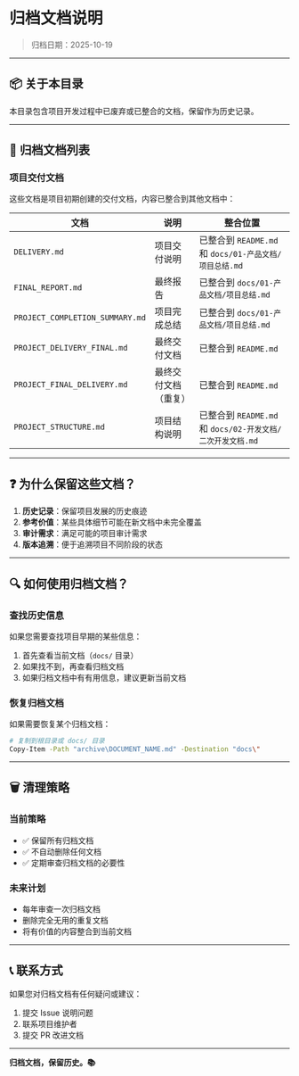 # 归档文档说明

> 归档日期：2025-10-19

---

## 📦 关于本目录

本目录包含项目开发过程中已废弃或已整合的文档，保留作为历史记录。

---

## 📁 归档文档列表

### 项目交付文档

这些文档是项目初期创建的交付文档，内容已整合到其他文档中：

| 文档 | 说明 | 整合位置 |
|------|------|---------|
| `DELIVERY.md` | 项目交付说明 | 已整合到 `README.md` 和 `docs/01-产品文档/项目总结.md` |
| `FINAL_REPORT.md` | 最终报告 | 已整合到 `docs/01-产品文档/项目总结.md` |
| `PROJECT_COMPLETION_SUMMARY.md` | 项目完成总结 | 已整合到 `docs/01-产品文档/项目总结.md` |
| `PROJECT_DELIVERY_FINAL.md` | 最终交付文档 | 已整合到 `README.md` |
| `PROJECT_FINAL_DELIVERY.md` | 最终交付文档（重复） | 已整合到 `README.md` |
| `PROJECT_STRUCTURE.md` | 项目结构说明 | 已整合到 `README.md` 和 `docs/02-开发文档/二次开发文档.md` |

---

## ❓ 为什么保留这些文档？

1. **历史记录**：保留项目发展的历史痕迹
2. **参考价值**：某些具体细节可能在新文档中未完全覆盖
3. **审计需求**：满足可能的项目审计需求
4. **版本追溯**：便于追溯项目不同阶段的状态

---

## 🔍 如何使用归档文档？

### 查找历史信息

如果您需要查找项目早期的某些信息：

1. 首先查看当前文档（`docs/` 目录）
2. 如果找不到，再查看归档文档
3. 如果归档文档中有有用信息，建议更新当前文档

### 恢复归档文档

如果需要恢复某个归档文档：

```bash
# 复制到根目录或 docs/ 目录
Copy-Item -Path "archive\DOCUMENT_NAME.md" -Destination "docs\"
```

---

## 🗑️ 清理策略

### 当前策略

- ✅ 保留所有归档文档
- ✅ 不自动删除任何文档
- ✅ 定期审查归档文档的必要性

### 未来计划

- 每年审查一次归档文档
- 删除完全无用的重复文档
- 将有价值的内容整合到当前文档

---

## 📞 联系方式

如果您对归档文档有任何疑问或建议：

1. 提交 Issue 说明问题
2. 联系项目维护者
3. 提交 PR 改进文档

---

**归档文档，保留历史。📚**
